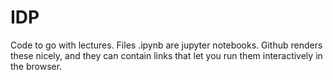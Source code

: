 # IDP

Code to go with lectures. Files .ipynb are jupyter notebooks. Github renders these nicely, and they can contain links that let you run them interactively in the browser.
